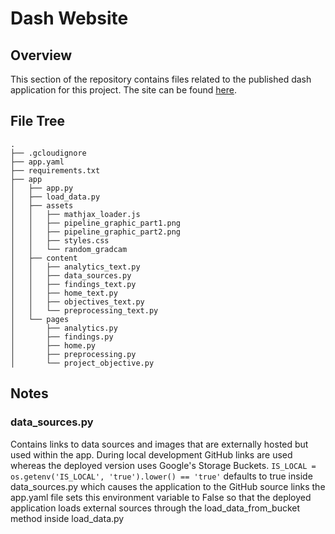 # Dash Website 

## Overview
This section of the repository contains files related to the published dash application for this project. The site can be found [here](https://senior-project-457222.wl.r.appspot.com).

## File Tree
```
.
├── .gcloudignore
├── app.yaml
├── requirements.txt
├── app
│   ├── app.py
│   ├── load_data.py
│   ├── assets
│   │   ├── mathjax_loader.js
│   │   ├── pipeline_graphic_part1.png
│   │   ├── pipeline_graphic_part2.png
│   │   ├── styles.css
│   │   └── random_gradcam
│   ├── content
│   │   ├── analytics_text.py
│   │   ├── data_sources.py
│   │   ├── findings_text.py
│   │   ├── home_text.py
│   │   ├── objectives_text.py
│   │   └── preprocessing_text.py
│   └── pages
│       ├── analytics.py
│       ├── findings.py
│       ├── home.py
│       ├── preprocessing.py
│       └── project_objective.py

```

## Notes

### data_sources.py 
Contains links to data sources and images that are externally hosted but used within the app.
During local development GitHub links are used whereas the deployed version uses Google's Storage Buckets. 
```IS_LOCAL = os.getenv('IS_LOCAL', 'true').lower() == 'true'``` 
defaults to true inside data_sources.py which causes the application to the GitHub source links
the app.yaml file sets this environment variable to False so that the deployed application loads
external sources through the load_data_from_bucket method inside load_data.py



